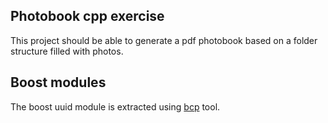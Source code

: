 ## Photobook cpp exercise

This project should be able to generate a pdf photobook based on a folder structure filled with photos.


## Boost modules
The boost uuid module is extracted using [bcp](https://www.boost.org/doc/libs/1_82_0/tools/bcp/doc/html/index.html) tool.
